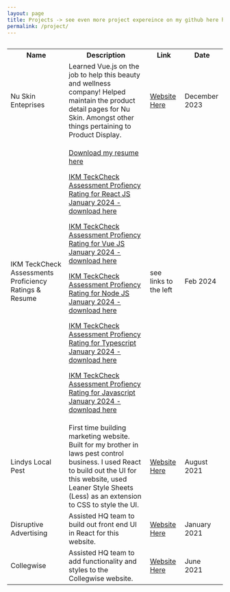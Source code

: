 ```yaml
---
layout: page
title: Projects -> see even more project expereince on my github here https://github.com/cjogles <a href='nba.com'>test</a>
permalink: /project/
---
```


<div style="display: flex; align-items: center;">
     <table>
      <tr>
        <th>Name</th>
        <th>Description</th>
        <th>Link</th>
        <th>Date</th>
      </tr>
      <tr>
        <td>Nu Skin Enteprises</td>
        <td>Learned Vue.js on the job to help this beauty and wellness company! Helped maintain the product detail pages for Nu Skin. Amongst other things pertaining to Product Display.</td>
        <td><a href="https://www.nuskin.com/us/en/" target="_blank">Website Here</a></td>
        <td>December 2023</td>
      </tr>
      <tr>
        <td>IKM TeckCheck Assessments Proficiency Ratings & Resume </td>
        <td>
          <p>
               <a href="{{site.baseurl}}/resume.pdf" download="jackson_ogles_resume">Download my resume here</a>
          </p> 
          <p>
               <a href="{{site.baseurl}}/react-test-results.pdf" download="react-test-results">IKM TeckCheck Assessment Profiency Rating for React JS January 2024 - download here</a>
          </p>
          <p>
               <a href="{{site.baseurl}}/vue-test-results.pdf" download="vue-test-results">IKM TeckCheck Assessment Profiency Rating for Vue JS January 2024 - download here</a>
          </p>
          <p>
               <a href="{{site.baseurl}}/node-test-results.pdf" download="node-test-results">IKM TeckCheck Assessment Profiency Rating for Node JS January 2024 - download here</a>
          </p>
          <p>
               <a href="{{site.baseurl}}/typescript-test-results.pdf" download="typescript-test-results">IKM TeckCheck Assessment Profiency Rating for Typescript January 2024 - download here</a>
          </p>
          <p>
               <a href="{{site.baseurl}}/javascript-test-results.pdf" download="javascript-test-results">IKM TeckCheck Assessment Profiency Rating for Javascript January 2024 - download here</a>
          </p>
        </td>
        <td>see links to the left</td>
        <td>Feb 2024</td>
      </tr>
      <tr>
        <td>Lindys Local Pest</td>
        <td>First time building marketing website. Built for my brother in laws pest control business. I used React to build out the UI for this website, used Leaner Style Sheets (Less) as an extension to CSS to style the UI.</td>
        <td><a href="https://lindyslocalpest.com/" target="_blank">Website Here</a></td>
        <td>August 2021</td>
      </tr>
      <tr>
        <td>Disruptive Advertising</td>
        <td>Assisted HQ team to build out front end UI in React for this website.</td>
        <td><a href="https://disruptiveadvertising.com/" target="_blank">Website Here</a></td>
        <td>January 2021</td>
      </tr>
      <tr>
        <td>Collegwise</td>
        <td>Assisted HQ team to add functionality and styles to the Collegwise website.</td>
        <td><a href="https://go.collegewise.com/" target="_blank">Website Here</a></td>
        <td>June 2021</td>
      </tr>
    </table>
</div>